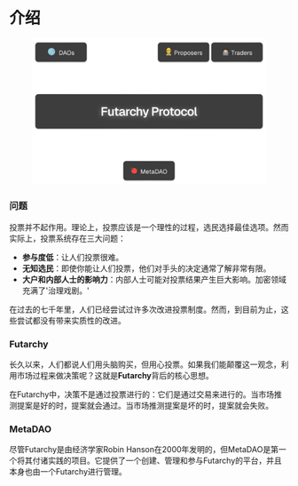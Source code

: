 # 介绍
<figure><img src=".gitbook/assets/protocol-no-background.png" alt=""><figcaption></figcaption></figure>

### 问题
投票并不起作用。理论上，投票应该是一个理性的过程，选民选择最佳选项。然而实际上，投票系统存在三大问题：

* **参与度低**：让人们投票很难。
* **无知选民**：即使你能让人们投票，他们对手头的决定通常了解非常有限。
* **大户和内部人士的影响力**：内部人士可能对投票结果产生巨大影响。加密领域充满了'治理戏剧。'

在过去的七千年里，人们已经尝试过许多次改进投票制度。然而，到目前为止，这些尝试都没有带来实质性的改进。

### Futarchy
长久以来，人们都说人们用头脑购买，但用心投票。如果我们能颠覆这一观念，利用市场过程来做决策呢？这就是**Futarchy**背后的核心思想。

在Futarchy中，决策不是通过投票进行的：它们是通过交易来进行的。当市场推测提案是好的时，提案就会通过。当市场推测提案是坏的时，提案就会失败。

### MetaDAO
尽管Futarchy是由经济学家Robin Hanson在2000年发明的，但MetaDAO是第一个将其付诸实践的项目。它提供了一个创建、管理和参与Futarchy的平台，并且本身也由一个Futarchy进行管理。
